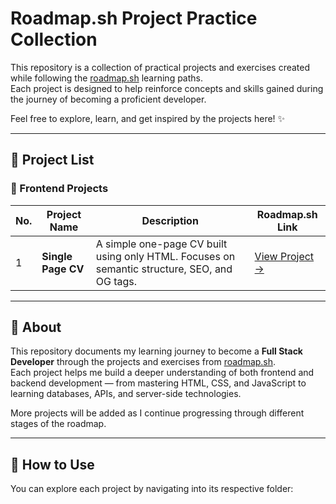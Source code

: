 # Roadmap.sh Project Practice Collection

This repository is a collection of practical projects and exercises created while following the [roadmap.sh](https://roadmap.sh) learning paths.  
Each project is designed to help reinforce concepts and skills gained during the journey of becoming a proficient developer.

Feel free to explore, learn, and get inspired by the projects here! ✨

---

## 📁 Project List

### 🧾 Frontend Projects
| No. | Project Name | Description | Roadmap.sh Link |
|-----|---------------|-------------|------------------|
| 1 | **Single Page CV** | A simple one-page CV built using only HTML. Focuses on semantic structure, SEO, and OG tags. | [View Project →](https://roadmap.sh/projects/single-page-cv) |

---

## 🧠 About
This repository documents my learning journey to become a **Full Stack Developer** through the projects and exercises from [roadmap.sh](https://roadmap.sh).  
Each project helps me build a deeper understanding of both frontend and backend development — from mastering HTML, CSS, and JavaScript to learning databases, APIs, and server-side technologies.

More projects will be added as I continue progressing through different stages of the roadmap.

---

## 🧩 How to Use
You can explore each project by navigating into its respective folder:
